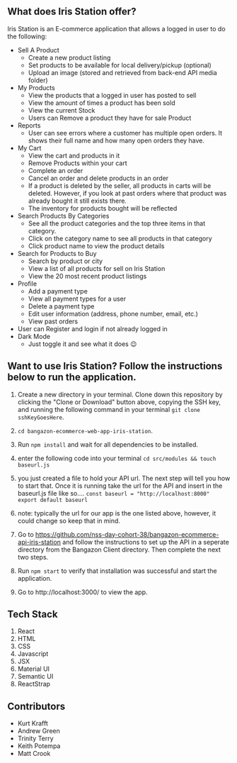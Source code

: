 ## What does Iris Station offer?
Iris Station is an E-commerce application that allows a logged in user to do the following:

- Sell A Product
    - Create a new product listing
    - Set products to be available for local delivery/pickup (optional)
    - Upload an image (stored and retrieved from back-end API media folder)
- My Products
    - View the products that a logged in user has posted to sell
    - View the amount of times a product has been sold
    - View the current Stock
    - Users can Remove a product they have for sale Product
- Reports
    - User can see errors where a customer has multiple open orders. It shows their full name and how many open orders they have.
- My Cart
    - View the cart and products in it
    - Remove Products within your cart
    - Complete an order
    - Cancel an order and delete products in an order
    - If a product is deleted by the seller, all products in carts will be deleted. However, if you look at past orders where that product was already bought it still exists there. 
    - The inventory for products bought will be reflected
- Search Products By Categories
    - See all the product categories and the top three items in that category. 
    - Click on the category name to see all products in that category
    - Click product name to view the product details
- Search for Products to Buy
    - Search by product or city
    - View a list of all products for sell on Iris Station
    - View the 20 most recent product listings
- Profile
    - Add a payment type
    - View all payment types for a user
    - Delete a payment type
    - Edit user information (address, phone number, email, etc.)
    - View past orders
- User can Register and login if not already logged in
- Dark Mode
    - Just toggle it and see what it does :wink:

## Want to use Iris Station? Follow the instructions below to run the application.

1. Create a new directory in your terminal. Clone down this repository by clicking the "Clone or Download" button above, copying the SSH key, and running the following command in your terminal `git clone sshKeyGoesHere`.

1. `cd bangazon-ecommerce-web-app-iris-station`.

1. Run `npm install` and wait for all dependencies to be installed.

1. enter the following code into your terminal 
    `cd src/modules && touch baseurl.js`

1. you just created a file to hold your API url. The next step will tell you how to start that. Once it is running take the url for the API and insert in the baseurl.js file like so....
`const baseurl = "http://localhost:8000"`
`export default baseurl`

1. note: typically the url for our app is the one listed above, however, it could change so keep that in mind.

1. Go to https://github.com/nss-day-cohort-38/bangazon-ecommerce-api-iris-station and follow the instructions to set up the API in a seperate directory from the Bangazon Client directory. Then complete the next two steps.


1. Run `npm start` to verify that installation was successful and start the application.


1. Go to http://localhost:3000/ to view the app. 

## Tech Stack
1. React
1. HTML
1. CSS 
1. Javascript
1. JSX
1. Material UI 
1. Semantic UI
1. ReactStrap



## Contributors
- Kurt Krafft
- Andrew Green
- Trinity Terry
- Keith Potempa
- Matt Crook
